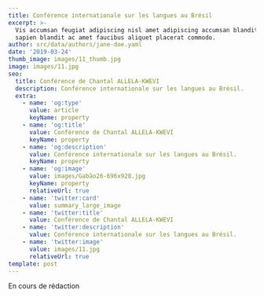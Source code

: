 ```yaml
---
title: Conférence internationale sur les langues au Brésil
excerpt: >-
  Vis accumsan feugiat adipiscing nisl amet adipiscing accumsan blandit accumsan
  sapien blandit ac amet faucibus aliquet placerat commodo.
author: src/data/authors/jane-doe.yaml
date: '2019-03-24'
thumb_image: images/11_thumb.jpg
image: images/11.jpg
seo:
  title: Conférence de Chantal ALLELA-KWEVI
  description: Conférence internationale sur les langues au Brésil.
  extra:
    - name: 'og:type'
      value: article
      keyName: property
    - name: 'og:title'
      value: Conférence de Chantal ALLELA-KWEVI
      keyName: property
    - name: 'og:description'
      value: Conférence internationale sur les langues au Brésil.
      keyName: property
    - name: 'og:image'
      value: images/Gabão26-696x928.jpg
      keyName: property
      relativeUrl: true
    - name: 'twitter:card'
      value: summary_large_image
    - name: 'twitter:title'
      value: Conférence de Chantal ALLELA-KWEVI
    - name: 'twitter:description'
      value: Conférence internationale sur les langues au Brésil.
    - name: 'twitter:image'
      value: images/11.jpg
      relativeUrl: true
template: post
---
```

En cours de rédaction
